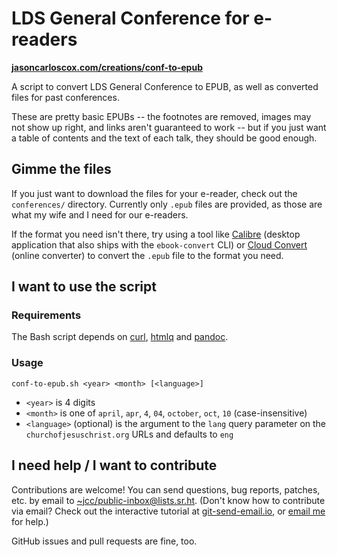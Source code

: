 # LDS General Conference for e-readers

**[jasoncarloscox.com/creations/conf-to-epub](https://jasoncarloscox.com/creations/conf-to-epub/)**

A script to convert LDS General Conference to EPUB, as well as converted files for past conferences.

These are pretty basic EPUBs -- the footnotes are removed, images may not show up right, and links aren't guaranteed to work -- but if you just want a table of contents and the text of each talk, they should be good enough.

## Gimme the files

If you just want to download the files for your e-reader, check out the `conferences/` directory. Currently only `.epub` files are provided, as those are what my wife and I need for our e-readers.

If the format you need isn't there, try using a tool like [Calibre](https://calibre-ebook.com/) (desktop application that also ships with the `ebook-convert` CLI) or [Cloud Convert](https://cloudconvert.com/epub-converter) (online converter) to convert the `.epub` file to the format you need.

## I want to use the script

### Requirements

The Bash script depends on [curl](https://curl.sh), [htmlq](https://github.com/mgdm/htmlq) and [pandoc](https://pandoc.org).

### Usage

`conf-to-epub.sh <year> <month> [<language>]`

- `<year>` is 4 digits
- `<month>` is one of `april`, `apr`, `4`, `04`, `october`, `oct`, `10` (case-insensitive)
- `<language>` (optional) is the argument to the `lang` query parameter on the `churchofjesuschrist.org` URLs and defaults to `eng`

## I need help / I want to contribute

Contributions are welcome! You can send questions, bug reports, patches, etc. by email to [~jcc/public-inbox@lists.sr.ht](https://lists.sr.ht/~jcc/public-inbox). (Don't know how to contribute via email? Check out the interactive tutorial at [git-send-email.io](https://git-send-email.io), or [email me](mailto:me@jasoncarloscox.com) for help.)

GitHub issues and pull requests are fine, too.
